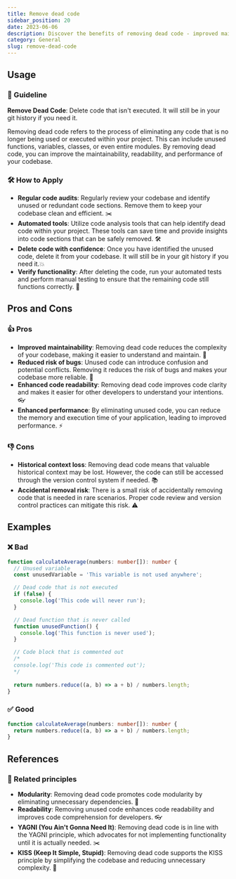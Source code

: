 ```yaml
---
title: Remove dead code
sidebar_position: 20
date: 2023-06-06
description: Discover the benefits of removing dead code - improved maintainability, reduced risk of bugs, enhanced readability, and better performance.
category: General
slug: remove-dead-code
---
```


## Usage
### 📝 Guideline
**Remove Dead Code**: Delete code that isn't executed. It will still be in your git history if you need it.

Removing dead code refers to the process of eliminating any code that is no longer being used or executed within your project. This can include unused functions, variables, classes, or even entire modules. By removing dead code, you can improve the maintainability, readability, and performance of your codebase.

### 🛠️ How to Apply
- **Regular code audits**: Regularly review your codebase and identify unused or redundant code sections. Remove them to keep your codebase clean and efficient. ✂️
- **Automated tools**: Utilize code analysis tools that can help identify dead code within your project. These tools can save time and provide insights into code sections that can be safely removed. 🛠️
- **Delete code with confidence**: Once you have identified the unused code, delete it from your codebase. It will still be in your git history if you need it.💥
- **Verify functionality**: After deleting the code, run your automated tests and perform manual testing to ensure that the remaining code still functions correctly. 🧪

## Pros and Cons

### 👍 Pros
- **Improved maintainability**: Removing dead code reduces the complexity of your codebase, making it easier to understand and maintain. 🚀
- **Reduced risk of bugs**: Unused code can introduce confusion and potential conflicts. Removing it reduces the risk of bugs and makes your codebase more reliable. 🐛
- **Enhanced code readability**: Removing dead code improves code clarity and makes it easier for other developers to understand your intentions. 👓
- **Enhanced performance**: By eliminating unused code, you can reduce the memory and execution time of your application, leading to improved performance. ⚡

### 👎 Cons
- **Historical context loss**: Removing dead code means that valuable historical context may be lost. However, the code can still be accessed through the version control system if needed. 📚
- **Accidental removal risk**: There is a small risk of accidentally removing code that is needed in rare scenarios. Proper code review and version control practices can mitigate this risk. ⚠️

## Examples

### ❌ Bad
```typescript
function calculateAverage(numbers: number[]): number {
  // Unused variable
  const unusedVariable = 'This variable is not used anywhere';

  // Dead code that is not executed
  if (false) {
    console.log('This code will never run');
  }

  // Dead function that is never called
  function unusedFunction() {
    console.log('This function is never used');
  }

  // Code block that is commented out
  /*
  console.log('This code is commented out');
  */
  
  return numbers.reduce((a, b) => a + b) / numbers.length;
}
```

### ✅ Good
```typescript
function calculateAverage(numbers: number[]): number {
  return numbers.reduce((a, b) => a + b) / numbers.length;
}
```

## References

### 🔀 Related principles
- **Modularity**: Removing dead code promotes code modularity by eliminating unnecessary dependencies. 🧩
- **Readability**: Removing unused code enhances code readability and improves code comprehension for developers. 👓
- **YAGNI (You Ain't Gonna Need It)**: Removing dead code is in line with the YAGNI principle, which advocates for not implementing functionality until it is actually needed. ✂️
- **KISS (Keep It Simple, Stupid)**: Removing dead code supports the KISS principle by simplifying the codebase and reducing unnecessary complexity. 💋